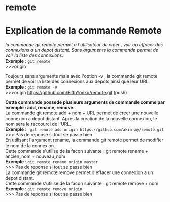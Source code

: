 # remote
# Explication de la commande Remote 

*la commande git remote permet a l'utilisateur  de creer , voir ou effacer des connexions a un depot distant.
Sans arguments la commande permet de voir la liste des connexions.* <br>
    **Exemple** : ``git remote`` <br>
            >>>origin <br>

Toujours sans arguments mais avec l'option -v , la commande git remote permet de voir 
la liste des connexions aux depots ainsi que leur URL.<br>
    **Exemple** : ``git remote -v ``<br>
            >>>origin  https://github.com/FifthYonko/remote.git (push)<br>

**Cette commande possede plusieurs arguments de commande comme par exemple : add, rename, remove.**<br>
La commande git remote add + nom + URL permet de  creer une nouvelle connexion a depot distant. Apres la creation de la nouvelle connexion, le nom sera le raccourci de l'URL.<br>
    **Exemple** :  `` git remote add origin https://github.com/akin-ay/remote.git``<br>
            >>> Pas de reponse si tout se passe bien
             <br>
En utilisant l'argument rename, la commande git remote permet de modifier le nom de la connexion.<br>
Cette commande s'utilise de la facon suivante : git remote rename + ancien_nom + nouveau_nom <br>
    **Exemple** : ``git remote rename origin master`` <br>
            >>> Pas de reponse si tout se passe bien <br>
La commande git remote remove permet d'effacer une connexion a un depot distant. <br>
Cette commande s'utilise de la facon suivante : git remote remove + nom<br>
    **Exemple** : ``git remote remove origin `` <br>
            >>> Pas de reponse si tout se passe bien <br>
